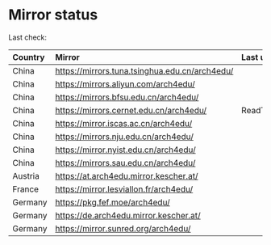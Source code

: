 <script src="./time.js"></script>
# Mirror status
Last check: <script type="text/javascript">localize(1748128948.9562776);</script>

|Country|Mirror|Last update|
|:------|:-----|:----------|
|China|https://mirrors.tuna.tsinghua.edu.cn/arch4edu/|<script type="text/javascript">localize(1748069055);</script>|
|China|https://mirrors.aliyun.com/arch4edu/|<script type="text/javascript">localize(1748112129);</script>|
|China|https://mirrors.bfsu.edu.cn/arch4edu/|<script type="text/javascript">localize(1748069055);</script>|
|China|https://mirrors.cernet.edu.cn/arch4edu/|ReadTimeout|
|China|https://mirror.iscas.ac.cn/arch4edu/|<script type="text/javascript">localize(1748112129);</script>|
|China|https://mirrors.nju.edu.cn/arch4edu/|<script type="text/javascript">localize(1748069055);</script>|
|China|https://mirror.nyist.edu.cn/arch4edu/|<script type="text/javascript">localize(1748069055);</script>|
|China|https://mirrors.sau.edu.cn/arch4edu/|<script type="text/javascript">localize(1731653531);</script>|
|Austria|https://at.arch4edu.mirror.kescher.at/|<script type="text/javascript">localize(1748069055);</script>|
|France|https://mirror.lesviallon.fr/arch4edu/|<script type="text/javascript">localize(1748112129);</script>|
|Germany|https://pkg.fef.moe/arch4edu/|<script type="text/javascript">localize(1748069055);</script>|
|Germany|https://de.arch4edu.mirror.kescher.at/|<script type="text/javascript">localize(1748069055);</script>|
|Germany|https://mirror.sunred.org/arch4edu/|<script type="text/javascript">localize(1748069055);</script>|

<script src="./tablefilter/tablefilter.js"></script>
<script src="./table.js"></script>